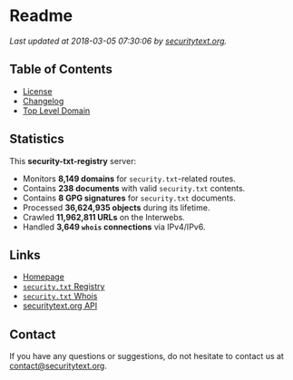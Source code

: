 # Readme

_Last updated at 2018-03-05 07:30:06 by [securitytext.org](https://securitytext.org)._

## Table of Contents

* [License](LICENSE.md)
* [Changelog](CHANGELOG.md)
* [Top Level Domain](TLD.md)

## Statistics

This **security-txt-registry** server:

* Monitors **8,149 domains** for `security.txt`-related routes.
* Contains **238 documents** with valid `security.txt` contents.
* Contains **8 GPG signatures** for `security.txt` documents.
* Processed **36,624,935 objects** during its lifetime.
* Crawled **11,962,811 URLs** on the Interwebs.
* Handled **3,649 `whois` connections** via IPv4/IPv6.

## Links

* [Homepage](https://securitytext.org)
* [`security.txt` Registry](https://registry.securitytext.org)
* [`security.txt` Whois](https://whois.securitytext.org)
* [securitytext.org API](https://registry.securitytext.org)

## Contact

If you have any questions or suggestions, do not hesitate to contact us at contact@securitytext.org.
